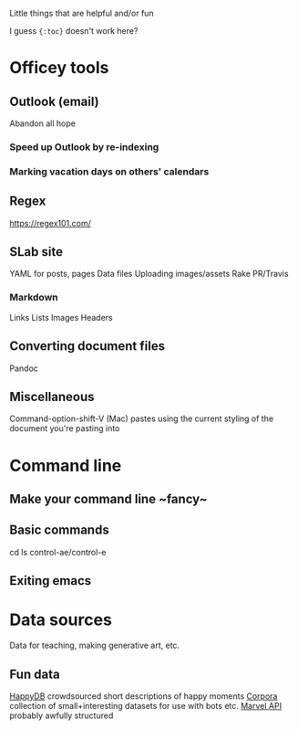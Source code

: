Little things that are helpful and/or fun

I guess `{:toc}` doesn't work here?

# Officey tools

## Outlook (email)
Abandon all hope

### Speed up Outlook by re-indexing

### Marking vacation days on others' calendars

## Regex
https://regex101.com/

## SLab site
YAML for posts, pages
Data files
Uploading images/assets
Rake
PR/Travis

### Markdown
Links
Lists
Images
Headers

## Converting document files
Pandoc

## Miscellaneous
Command-option-shift-V (Mac) pastes using the current styling of the document you're pasting into

# Command line

## Make your command line ~fancy~

## Basic commands
cd
ls
control-ae/control-e

## Exiting emacs 

# Data sources
Data for teaching, making generative art, etc.

## Fun data
[HappyDB](https://github.com/rit-public/HappyDB) crowdsourced short descriptions of happy moments
[Corpora](https://github.com/dariusk/corpora) collection of small+interesting datasets for use with bots etc.
[Marvel API](https://developer.marvel.com/) probably awfully structured
